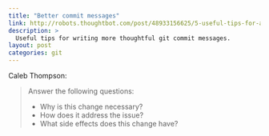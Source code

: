 ```yaml
---
title: "Better commit messages"
link: http://robots.thoughtbot.com/post/48933156625/5-useful-tips-for-a-better-commit-message
description: >
  Useful tips for writing more thoughtful git commit messages.
layout: post
categories: git
---
```


Caleb Thompson:

> Answer the following questions:
>
> * Why is this change necessary?
> * How does it address the issue?
> * What side effects does this change have?
